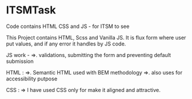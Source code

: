 # ITSMTask
Code contains HTML CSS and JS - for ITSM to see


This Project contains HTML, Scss and Vanilla JS. It is flux form where user put values, and if any error it handles by JS code.

JS work - =>. validations, submitting the form and preventing default submission

HTML : =>. Semantic HTML used with BEM methodology =>. also uses for accessibility putpose

CSS : => I have used CSS only for make it aligned and attractive.

